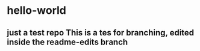 # hello-world
just a test repo
This is a tes for branching, edited inside the readme-edits branch
-----
